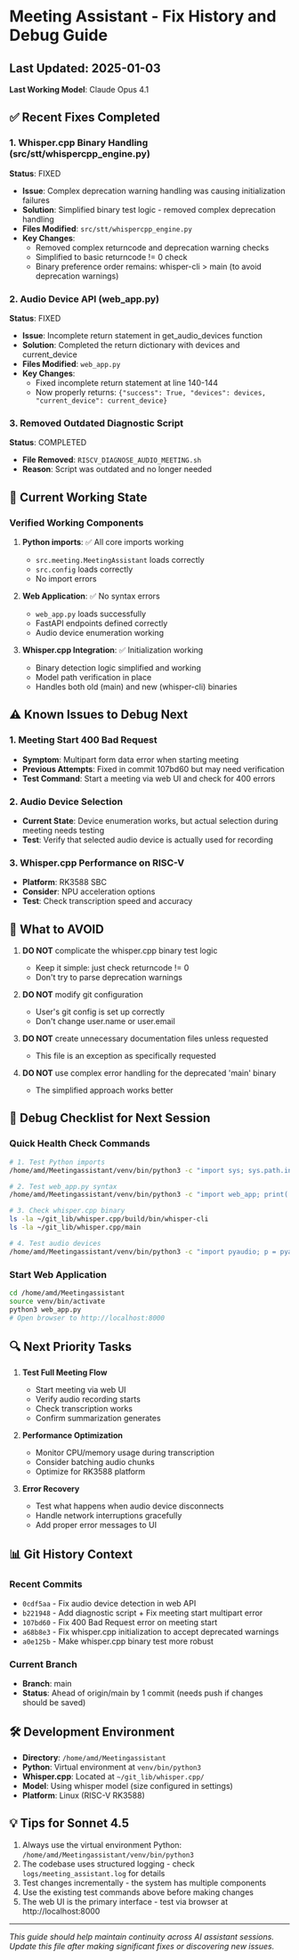 # Meeting Assistant - Fix History and Debug Guide

## Last Updated: 2025-01-03
**Last Working Model**: Claude Opus 4.1

## ✅ Recent Fixes Completed

### 1. Whisper.cpp Binary Handling (src/stt/whispercpp_engine.py)
**Status**: FIXED
- **Issue**: Complex deprecation warning handling was causing initialization failures
- **Solution**: Simplified binary test logic - removed complex deprecation handling
- **Files Modified**: `src/stt/whispercpp_engine.py`
- **Key Changes**:
  - Removed complex returncode and deprecation warning checks
  - Simplified to basic returncode != 0 check
  - Binary preference order remains: whisper-cli > main (to avoid deprecation warnings)

### 2. Audio Device API (web_app.py)
**Status**: FIXED
- **Issue**: Incomplete return statement in get_audio_devices function
- **Solution**: Completed the return dictionary with devices and current_device
- **Files Modified**: `web_app.py`
- **Key Changes**:
  - Fixed incomplete return statement at line 140-144
  - Now properly returns: `{"success": True, "devices": devices, "current_device": current_device}`

### 3. Removed Outdated Diagnostic Script
**Status**: COMPLETED
- **File Removed**: `RISCV_DIAGNOSE_AUDIO_MEETING.sh`
- **Reason**: Script was outdated and no longer needed

## 🎯 Current Working State

### Verified Working Components
1. **Python imports**: ✅ All core imports working
   - `src.meeting.MeetingAssistant` loads correctly
   - `src.config` loads correctly
   - No import errors

2. **Web Application**: ✅ No syntax errors
   - `web_app.py` loads successfully
   - FastAPI endpoints defined correctly
   - Audio device enumeration working

3. **Whisper.cpp Integration**: ✅ Initialization working
   - Binary detection logic simplified and working
   - Model path verification in place
   - Handles both old (main) and new (whisper-cli) binaries

## ⚠️ Known Issues to Debug Next

### 1. Meeting Start 400 Bad Request
- **Symptom**: Multipart form data error when starting meeting
- **Previous Attempts**: Fixed in commit 107bd60 but may need verification
- **Test Command**: Start a meeting via web UI and check for 400 errors

### 2. Audio Device Selection
- **Current State**: Device enumeration works, but actual selection during meeting needs testing
- **Test**: Verify that selected audio device is actually used for recording

### 3. Whisper.cpp Performance on RISC-V
- **Platform**: RK3588 SBC
- **Consider**: NPU acceleration options
- **Test**: Check transcription speed and accuracy

## 🚫 What to AVOID

1. **DO NOT** complicate the whisper.cpp binary test logic
   - Keep it simple: just check returncode != 0
   - Don't try to parse deprecation warnings

2. **DO NOT** modify git configuration
   - User's git config is set up correctly
   - Don't change user.name or user.email

3. **DO NOT** create unnecessary documentation files unless requested
   - This file is an exception as specifically requested

4. **DO NOT** use complex error handling for the deprecated 'main' binary
   - The simplified approach works better

## 📝 Debug Checklist for Next Session

### Quick Health Check Commands
```bash
# 1. Test Python imports
/home/amd/Meetingassistant/venv/bin/python3 -c "import sys; sys.path.insert(0, '.'); from src.meeting import MeetingAssistant; from src.config import config; print('Web app imports OK!')"

# 2. Test web_app.py syntax
/home/amd/Meetingassistant/venv/bin/python3 -c "import web_app; print('web_app.py loads successfully')"

# 3. Check whisper.cpp binary
ls -la ~/git_lib/whisper.cpp/build/bin/whisper-cli
ls -la ~/git_lib/whisper.cpp/main

# 4. Test audio devices
/home/amd/Meetingassistant/venv/bin/python3 -c "import pyaudio; p = pyaudio.PyAudio(); print(f'Found {p.get_device_count()} audio devices'); p.terminate()"
```

### Start Web Application
```bash
cd /home/amd/Meetingassistant
source venv/bin/activate
python3 web_app.py
# Open browser to http://localhost:8000
```

## 🔍 Next Priority Tasks

1. **Test Full Meeting Flow**
   - Start meeting via web UI
   - Verify audio recording starts
   - Check transcription works
   - Confirm summarization generates

2. **Performance Optimization**
   - Monitor CPU/memory usage during transcription
   - Consider batching audio chunks
   - Optimize for RK3588 platform

3. **Error Recovery**
   - Test what happens when audio device disconnects
   - Handle network interruptions gracefully
   - Add proper error messages to UI

## 📊 Git History Context

### Recent Commits
- `0cdf5aa` - Fix audio device detection in web API
- `b221948` - Add diagnostic script + Fix meeting start multipart error
- `107bd60` - Fix 400 Bad Request error on meeting start
- `a68b8e3` - Fix whisper.cpp initialization to accept deprecated warnings
- `a0e125b` - Make whisper.cpp binary test more robust

### Current Branch
- **Branch**: main
- **Status**: Ahead of origin/main by 1 commit (needs push if changes should be saved)

## 🛠️ Development Environment

- **Directory**: `/home/amd/Meetingassistant`
- **Python**: Virtual environment at `venv/bin/python3`
- **Whisper.cpp**: Located at `~/git_lib/whisper.cpp/`
- **Model**: Using whisper model (size configured in settings)
- **Platform**: Linux (RISC-V RK3588)

## 💡 Tips for Sonnet 4.5

1. Always use the virtual environment Python: `/home/amd/Meetingassistant/venv/bin/python3`
2. The codebase uses structured logging - check `logs/meeting_assistant.log` for details
3. Test changes incrementally - the system has multiple components
4. Use the existing test commands above before making changes
5. The web UI is the primary interface - test via browser at http://localhost:8000

---

*This guide should help maintain continuity across AI assistant sessions. Update this file after making significant fixes or discovering new issues.*